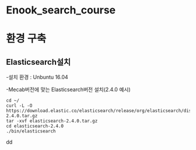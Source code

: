 # Enook_search_course

# 환경 구축

## Elasticsearch설치

-설치 환경 : Unbuntu 16.04

-Mecab버전에 맞는 Elasticsearch버전 설치(2.4.0 예시)

  
    cd ~/
    curl -L -O https://download.elastic.co/elasticsearch/release/org/elasticsearch/distribution/tar/elasticsearch/2.4.0/elasticsearch-2.4.0.tar.gz
    tar -xvf elasticsearch-2.4.0.tar.gz
    cd elasticsearch-2.4.0
    ./bin/elasticsearch
    
dd
 
